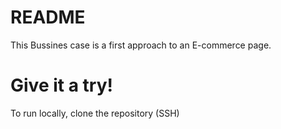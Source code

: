 # README

This Bussines case is a first approach to an E-commerce page.


# Give it a try!
To run locally, clone the repository (SSH)
